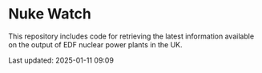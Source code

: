 # Nuke Watch

This repository includes code for retrieving the latest information available on the output of EDF nuclear power plants in the UK.

Last updated: 2025-01-11 09:09